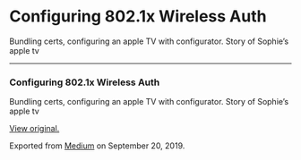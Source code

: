 Configuring 802.1x Wireless Auth
================================

Bundling certs, configuring an apple TV with configurator. Story of
Sophie’s apple tv

------------------------------------------------------------------------

### Configuring 802.1x Wireless Auth

Bundling certs, configuring an apple TV with configurator. Story of
Sophie’s apple tv 

[View original.](https://medium.com/p/51335480702e)

Exported from [Medium](https://medium.com) on September 20, 2019.
